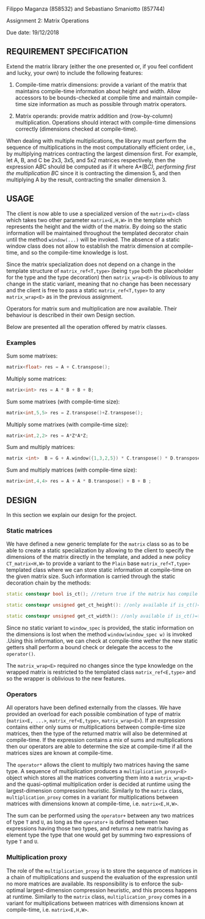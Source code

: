 Filippo Maganza (858532) and Sebastiano Smaniotto (857744)

Assignment 2: Matrix Operations

Due date: 19/12/2018 

## REQUIREMENT SPECIFICATION

Extend the matrix library (either the one presented or, if you feel confident and lucky, your own) to include the following features:

1. Compile-time matrix dimensions: provide a variant of the matrix that maintains compile-time information about height and width. Allow accessors to be bounds-checked at compile time and maintain compile-time size information as much as possible through matrix operators.

2. Matrix operands: provide matrix addition and (row-by-column) multiplication. Operations should interact with compile-time dimensions correctly (dimensions checked at compile-time).

When dealing with multiple multiplications, the library must perform the sequence of multiplications in the most computationally efficient order, i.e., by multiplying matrices contracting the largest dimension first. For example, let A, B, and C be 2x3, 3x5, and 5x2 matrices respectively, then the expression A*B*C should be computed as if it where A*(B*C), performing first the multiplication B*C since it is contracting the dimension 5, and then multiplying A by the result, contracting the smaller dimension 3.

## USAGE

The client is now able to use a specialized version of the `matrix<E>` class which takes two other parameter `matrix<E,H,W>` in the template which represents the height and the width of the matrix. By doing so the static information will be maintained throughout the templated decorator chain until the method `window(...)` will be invoked. The absence of a static window class does not allow to establish the matrix dimension at compile-time, and so the compile-time knowledge is lost.

Since the matrix specialization does not depend on a change in the template structure of `matrix_ref<T,type>` (being `type` both the placeholder for the type and the type decoration) then `matrix_wrap<E>` is oblivious to any change in the static variant, meaning that no change has been necessary and the client is free to pass a static `matrix_ref<T,type>` to any `matrix_wrap<E>` as in the previous assignment.

Operators for matrix sum and multiplication are now available. Their behaviour is described in their own Design section.

Below are presented all the operation offered by matrix classes.

### Examples

Sum some matrixes:

``` c++
matrix<float> res = A + C.transpose();
```

Multiply some matrices:

``` c++
matrix<int> res = A * B + B + B;
```

Sum some matrixes (with compile-time size):

``` c++
matrix<int,5,5> res = Z.transpose()+Z.transpose();
```

Multiply some matrixes (with compile-time size):

``` c++
matrix<int,2,2> res = A*Z*A*Z;
```

Sum and multiply matrices:
``` c++
matrix <int>  B = G + A.window({1,3,2,5}) * C.transpose() * D.transpose() * F + D.transpose().window({0,2,0,4})
```

Sum and multiply matrices (with compile-time size):
``` c++
matrix<int,4,4> res = A + A * B.transpose() + B + B ;
```

## DESIGN

In this section we explain our design for the project.
 
### Static matrices

We have defined a new generic template for the `matrix` class so as to be able to create a static specialization by allowing to the client to specify the dimensions of the matrix directly in the template, and added a new policy `CT_matrix<H,W>` to provide a variant to the `Plain` base `matrix_ref<T,type>` templated class where we can store static information at compile-time on the given matrix size. Such information is carried through the static decoration chain by the methods:

``` c++
static constexpr bool is_ct(); //return true if the matrix has compile time dimensions
```

``` c++
static constexpr unsigned get_ct_height(): //only available if is_ct()=true
```

``` c++
static constexpr unsigned get_ct_width(): //only available if is_ct()=true
```

Since no static variant to `window_spec` is provided, the static information on the dimensions is lost when the method `window(window_spec w)` is invoked .Using this information, we can check at compile-time wether the new static getters shall perform a bound check or delegate the access to the `operator()`.

The `matrix_wrap<E>` required no changes since the type knowledge on the wrapped matrix is restricted to the templated class `matrix_ref<E,type>` and so the wrapper is oblivious to the new features.


### Operators 

All operators have been defined externally from the classes. We have provided an overload for each possible combination of type of matrix (`matrix<E, ...>`, `matrix_ref<E,type>`, `matrix_wrap<E>`). If an expression contains either only sums or multiplications between compile-time size matrices, then the type of the returned matrix will also be determined at compile-time. If the expression contains a mix of sums and multiplications then our operators are able to determine the size at compile-time if all the matrices sizes are known at compile-time.

The `operator*` allows the client to multiply two matrices having the same type. A sequence of multiplication produces a `multiplication_proxy<E>` object which stores all the matrices converting them into a `matrix_wrap<E>` and the quasi-optimal multiplication order is decided at runtime using the largest-dimension compression heuristic. Similarly to the `matrix` class, `multiplication_proxy` comes in a variant for multiplications between matrices with dimensions known at compile-time, i.e. `matrix<E,H,W>`.

The sum can be performed using the `operator+` between any two matrices of type `T` and `U`, as long as the `operator+` is defined between two expressions having those two types, and returns a new matrix having as element type the type that one would get by summing two expressions of type `T` and `U`.

### Multiplication proxy

The role of the `multiplication_proxy` is to store the sequence of matrices in a chain of multiplications and suspend the evaluation of the expression until no more matrices are available. Its responsibility is to enforce the sub-optimal largest-dimension compression heuristic, and this process happens at runtime. Similarly to the `matrix` class, `multiplication_proxy` comes in a variant for multiplications between matrices with dimensions known at compile-time, i.e. `matrix<E,H,W>`.
